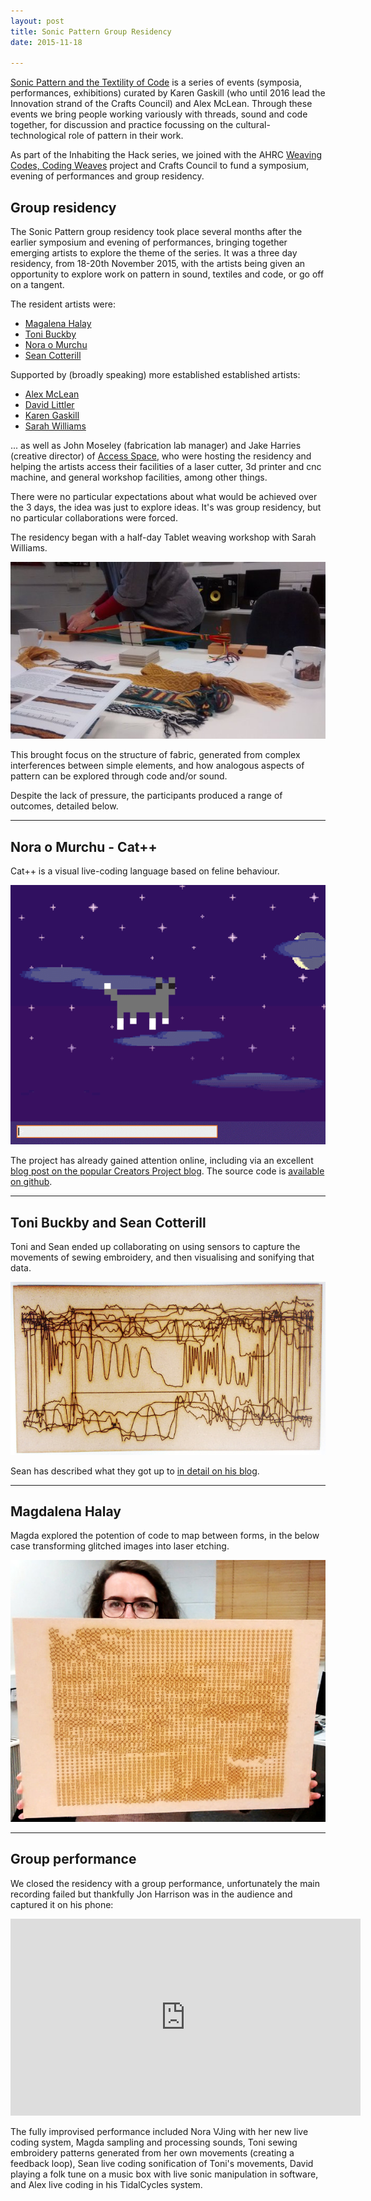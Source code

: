 ```yaml
---
layout: post
title: Sonic Pattern Group Residency
date: 2015-11-18

---
```


[Sonic Pattern and the Textility of Code](http://sonicpattern.com/) is
a series of events (symposia, performances, exhibitions) curated by
Karen Gaskill (who until 2016 lead the Innovation strand of the Crafts
Council) and Alex McLean. Through these events we bring people working
variously with threads, sound and code together, for discussion and
practice focussing on the cultural-technological role of pattern in
their work.

As part of the Inhabiting the Hack series, we joined with the AHRC
[Weaving Codes, Coding Weaves](http://kairotic.org) project and Crafts
Council to fund a symposium, evening of performances and group
residency.

## Group residency


The Sonic Pattern group residency took place several months after the
earlier symposium and evening of performances, bringing together
emerging artists to explore the theme of the series. It was a three
day residency, from 18-20th November 2015, with the artists being
given an opportunity to explore work on pattern in sound, textiles and
code, or go off on a tangent.

The resident artists were:

* [Magalena Halay](http://magdalenahalay.com/)
* [Toni Buckby](http://tonibuckby.com/)
* [Nora o Murchu](http://www.noraomurchu.com/)
* [Sean Cotterill](http://seancotterill.com/)

Supported by (broadly speaking) more established established artists:

* [Alex McLean](http://slab.org)
* [David Littler](http://davidlittler.tumblr.com/)
* [Karen Gaskill](https://about.me/karengaskill)
* [Sarah Williams](http://sewilliams.me.uk/)

... as well as John Moseley (fabrication lab manager) and Jake Harries
  (creative director) of [Access Space](http://access-space.org/), who
  were hosting the residency and helping the artists access their
  facilities of a laser cutter, 3d printer and cnc machine, and
  general workshop facilities, among other things.

There were no particular expectations about what would be achieved
over the 3 days, the idea was just to explore ideas. It's was group
residency, but no particular collaborations were forced.

The residency began with a half-day Tablet weaving workshop with Sarah
Williams.

<img src="/images/tablet.jpg" />

This brought focus on the structure of fabric, generated from complex
interferences between simple elements, and how analogous aspects of
pattern can be explored through code and/or sound.

Despite the lack of pressure, the participants produced a range of
outcomes, detailed below.

----

## Nora o Murchu - Cat++

Cat++ is a visual live-coding language based on feline behaviour.

<img src="/images/catplusplus.gif" />

The project has already gained attention online, including via an
excellent
[blog post on the popular Creators Project blog](http://thecreatorsproject.vice.com/blog/cat-visual-coding-language). The source code is [available on github](https://github.com/n0rette/catplusplus).

----

## Toni Buckby and Sean Cotterill

Toni and Sean ended up collaborating on using sensors to capture the
movements of sewing embroidery, and then visualising and sonifying
that data.

<img src="/images/graph.jpg" />

Sean has described what they got up to
[in detail on his blog](https://seancotterill.com/2015/11/26/sonic-pattern-residency-access-space/).

----

## Magdalena Halay

Magda explored the potention of code to map between forms, in the
below case transforming glitched images into laser etching.

<img src="/images/magda.jpg" />

----

## Group performance

We closed the residency with a group performance, unfortunately the
main recording failed but thankfully Jon Harrison was in the audience
and captured it on his phone:

<iframe width="560" height="315" src="https://www.youtube.com/embed/gY0_ZvV3r6s" frameborder="0" allowfullscreen></iframe>

The fully improvised performance included Nora VJing with her new live
coding system, Magda sampling and processing sounds, Toni sewing
embroidery patterns generated from her own movements (creating a
feedback loop), Sean live coding sonification of Toni's movements,
David playing a folk tune on a music box with live sonic manipulation
in software, and Alex live coding in his TidalCycles system.
